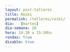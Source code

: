 ```yaml
---
layout: post-talleres
title: Reiki
permalink: /talleres/reiki/
dia:   [martes]
dia-semana: 20
hora: 14:30 a 15:30hs
rondas: true
disable: true
---
```



